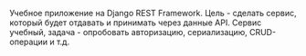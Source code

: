 Учебное приложение на Django REST Framework.
Цель - сделать сервис, который будет отдавать и принимать через данные API.
Сервис учебный, задача - опробовать авторизацию, сериализацию, CRUD-операции и т.д.
